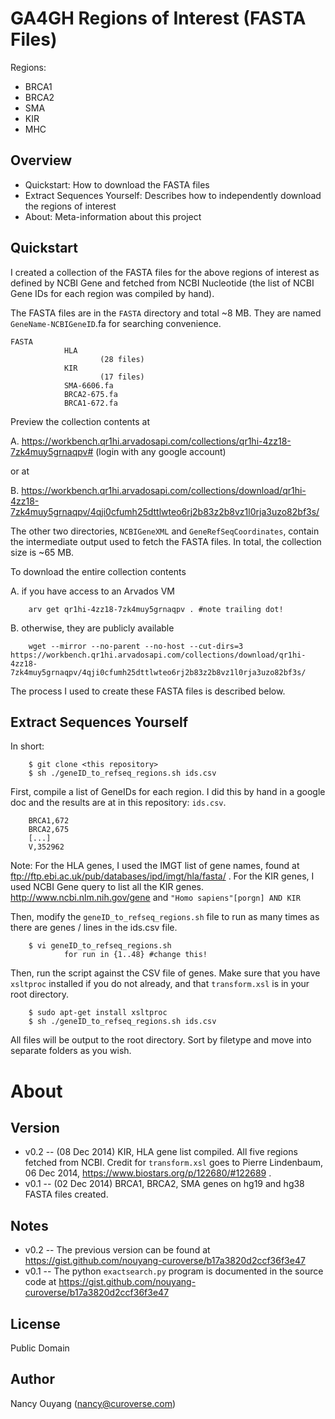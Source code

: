 GA4GH Regions of Interest (FASTA Files)
==========
Regions:
* BRCA1
* BRCA2
* SMA
* KIR
* MHC

Overview
----------
* Quickstart: How to download the FASTA files
* Extract Sequences Yourself: Describes how to independently download the regions of interest 
* About: Meta-information about this project

Quickstart
----------
I created a collection of the FASTA files for the above regions of interest as defined by NCBI Gene and fetched from NCBI Nucleotide (the list of NCBI Gene IDs for each region was compiled by hand).

The FASTA files are in the `FASTA` directory and total ~8 MB. They are named `GeneName-NCBIGeneID`.fa for searching convenience.

    FASTA
				HLA
						(28 files)
				KIR
						(17 files)
				SMA-6606.fa
				BRCA2-675.fa
				BRCA1-672.fa

Preview the collection contents at

A. https://workbench.qr1hi.arvadosapi.com/collections/qr1hi-4zz18-7zk4muy5grnaqpv# (login with any google account)

or at

B. https://workbench.qr1hi.arvadosapi.com/collections/download/qr1hi-4zz18-7zk4muy5grnaqpv/4qji0cfumh25dttlwteo6rj2b83z2b8vz1l0rja3uzo82bf3s/

The other two directories, `NCBIGeneXML` and `GeneRefSeqCoordinates`, contain the intermediate output used to fetch the FASTA files. In total, the collection size is ~65 MB.

To download the entire collection contents

A. if you have access to an Arvados VM
    
		arv get qr1hi-4zz18-7zk4muy5grnaqpv . #note trailing dot!

B. otherwise, they are publicly available

		wget --mirror --no-parent --no-host --cut-dirs=3 https://workbench.qr1hi.arvadosapi.com/collections/download/qr1hi-4zz18-7zk4muy5grnaqpv/4qji0cfumh25dttlwteo6rj2b83z2b8vz1l0rja3uzo82bf3s/

The process I used to create these FASTA files is described below.

Extract Sequences Yourself
-----------
In short:

		$ git clone <this repository>
		$ sh ./geneID_to_refseq_regions.sh ids.csv

First, compile a list of GeneIDs for each region. I did this by hand in a google doc and the results are at in this repository: `ids.csv`.

		BRCA1,672
		BRCA2,675
		[...]
		V,352962
		
Note: For the HLA genes, I used the IMGT list of gene names, found at ftp://ftp.ebi.ac.uk/pub/databases/ipd/imgt/hla/fasta/ . For the KIR genes, I used NCBI Gene query to list all the KIR genes. http://www.ncbi.nlm.nih.gov/gene and `"Homo sapiens"[porgn] AND KIR`

Then, modify the `geneID_to_refseq_regions.sh` file to run as many times as there are genes / lines in the ids.csv file.

		$ vi geneID_to_refseq_regions.sh
				for run in {1..48} #change this!

Then, run the script against the CSV file of genes. Make sure that you have `xsltproc` installed if you do not already, and that `transform.xsl` is in your root directory.

		$ sudo apt-get install xsltproc
		$ sh ./geneID_to_refseq_regions.sh ids.csv

All files will be output to the root directory. Sort by filetype and move into separate folders as you wish.


About
==========
Version
----------
* v0.2 -- (08 Dec 2014)
KIR, HLA gene list compiled. All five regions fetched from NCBI. Credit for `transform.xsl` goes to Pierre Lindenbaum, 06 Dec 2014, https://www.biostars.org/p/122680/#122689 .
* v0.1 -- (02 Dec 2014) 
BRCA1, BRCA2, SMA genes on hg19 and hg38 FASTA files created. 

Notes
----------
* v0.2 -- The previous version can be found at https://gist.github.com/nouyang-curoverse/b17a3820d2ccf36f3e47
* v0.1 -- The python `exactsearch.py` program is documented in the source code at https://gist.github.com/nouyang-curoverse/b17a3820d2ccf36f3e47

License
----------
Public Domain

Author
----------
Nancy Ouyang (nancy@curoverse.com)
